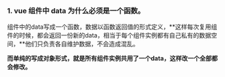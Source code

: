 ### 1. vue 组件中 data 为什么必须是一个函数。

组件中的data写成一个函数，数据以函数返回值的形式定义，**这样每次复用组件的时候，都会返回一份新的data，相当于每个组件实例都有自己私有的数据空间，**他们只负责各自维护数据，不会造成混乱。

**而单纯的写成对象形式，就是所有组件实例共用了一个data，这样改一个全部都会修改。**

